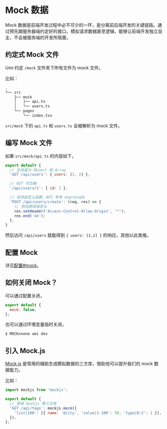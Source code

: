 # Mock 数据

Mock 数据是前端开发过程中必不可少的一环，是分离前后端开发的关键链路。通过预先跟服务器端约定好的接口，模拟请求数据甚至逻辑，能够让前端开发独立自主，不会被服务端的开发所阻塞。

## 约定式 Mock 文件

Umi 约定 `/mock` 文件夹下所有文件为 mock 文件。

比如：

```bash
.
└── src
    ├── mock
    │   ├── api.ts
    │   └── users.ts
    └── pages
        └── index.tsx
```

`src/mock` 下的 `api.ts` 和 `users.ts` 会被解析为 mock 文件。

## 编写 Mock 文件

如果 `src/mock/api.ts` 的内容如下，

```js
export default {
  // 支持值为 Object 和 Array
  'GET /api/users': { users: [1, 2] },

  // GET 可忽略
  '/api/users/1': { id: 1 },

  // 支持自定义函数，API 参考 express@4
  'POST /api/users/create': (req, res) => {
    // 添加跨域请求头
    res.setHeader('Access-Control-Allow-Origin', '*');
    res.end('ok');
  },
}
```

然后访问 `/api/users` 就能得到 `{ users: [1,2] }` 的响应，其他以此类推。

## 配置 Mock

详见[配置#mock](TODO)。

## 如何关闭 Mock？

可以通过配置关闭，

```js
export default {
  mock: false,
};
```

也可以通过环境变量临时关闭，

```bash
$ MOCK=none umi dev
```

## 引入 Mock.js

[Mock.js](http://mockjs.com/) 是常用的辅助生成模拟数据的三方库，借助他可以提升我们的 mock 数据能力。

比如：

```js
import mockjs from 'mockjs';

export default {
  // 使用 mockjs 等三方库
  'GET /api/tags': mockjs.mock({
    'list|100': [{ name: '@city', 'value|1-100': 50, 'type|0-2': 1 }],
  }),
};
```

